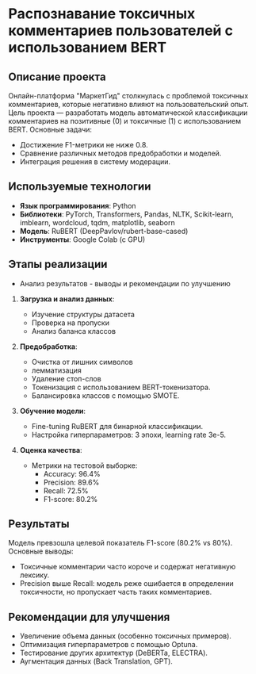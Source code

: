 # Распознавание токсичных комментариев пользователей с использованием BERT

## Описание проекта
Онлайн-платформа "МаркетГид" столкнулась с проблемой токсичных комментариев, которые негативно влияют на пользовательский опыт. Цель проекта — разработать модель автоматической классификации комментариев на позитивные (0) и токсичные (1) с использованием BERT. Основные задачи:
- Достижение F1-метрики не ниже 0.8.
- Сравнение различных методов предобработки и моделей.
- Интеграция решения в систему модерации.

## Используемые технологии
- **Язык программирования**: Python
- **Библиотеки**: PyTorch, Transformers, Pandas, NLTK, Scikit-learn, imblearn, wordcloud, tqdm, matplotlib, seaborn
- **Модель**: RuBERT (DeepPavlov/rubert-base-cased)
- **Инструменты**: Google Colab (с GPU)

## Этапы реализации

- Анализ результатов - выводы и рекомендации по улучшению
1. **Загрузка и анализ данных**:
   - Изучение структуры датасета
   - Проверка на пропуски
   - Анализ баланса классов

2. **Предобработка**:
   - Очистка от лишних символов
   - лемматизация
   - Удаление стоп-слов
   - Токенизация с использованием BERT-токенизатора.
   - Балансировка классов с помощью SMOTE.

3. **Обучение модели**:
   - Fine-tuning RuBERT для бинарной классификации.
   - Настройка гиперпараметров: 3 эпохи, learning rate 3e-5.

4. **Оценка качества**:
   - Метрики на тестовой выборке:
     - Accuracy: 96.4%
     - Precision: 89.6%
     - Recall: 72.5%
     - F1-score: 80.2%

## Результаты
Модель превзошла целевой показатель F1-score (80.2% vs 80%). Основные выводы:
- Токсичные комментарии часто короче и содержат негативную лексику.
- Precision выше Recall: модель реже ошибается в определении токсичности, но пропускает часть таких комментариев.

## Рекомендации для улучшения
- Увеличение объема данных (особенно токсичных примеров).
- Оптимизация гиперпараметров с помощью Optuna.
- Тестирование других архитектур (DeBERTa, ELECTRA).
- Аугментация данных (Back Translation, GPT).
